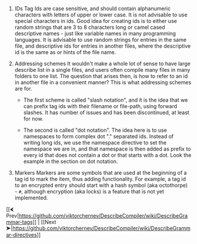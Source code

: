 1. IDs
Tag Ids are case sensitive, and should contain alphanumeric characters with letters of upper or lower case. It is not advisable to use special characters in ids. Good idea for creating ids is to either use random strings that are 3 to 8 characters long or camel cased descriptive names - just like variable names in many programming languages. It is advisable to use random strings for entries in the same file, and descriptive ids for entries in another files, where the descriptive id is the same as or hints of the file name.

2. Addressing schemes
It wouldn't make a whole lot of sense to have large describe list in a single files, and users often compile many files in many folders to one list. The question that arises then, is how to refer to an id in another file in a convenient manner? This is what addressing schemes are for. 

    * The first scheme is called "slash notation", and it is the idea that we can prefix tag ids with their filename or file-path, using forward slashes. It has number of issues and has been discontinued, at least for now.

    * The second is called "dot notation". The idea here is to use namespaces to form complex dot "." separated ids. Instead of writing long ids, we use the namespace directive to set the namespace we are in, and that namespace is then added as prefix to every id that does not contain a dot or that starts with a dot. Look the example in the section on dot notation.

3. Markers
Markers are some symbols that are used at the beginning of a tag id to mark the item, thus adding functionality. For example, a tag id to an encrypted entry should start with a hash symbol (aka octothorpe) - `#`, although encryption (aka locks) is a feature that is not yet implemented.

  
[[⮜ Prev|https://github.com/viktorchernev/DescribeCompiler/wiki/DescribeGrammar-tags]] | [[Next ➤|https://github.com/viktorchernev/DescribeCompiler/wiki/DescribeGrammar-directives]]